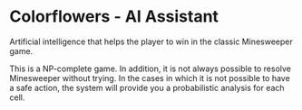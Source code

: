 # Colorflowers - AI Assistant

 Artificial intelligence that helps the player to win in the classic Minesweeper game.
 
 This is a NP-complete game. In addition, it is not always possible to resolve Minesweeper without trying. 
 In the cases in which it is not possible to have a safe action, the system will provide you a probabilistic analysis for each cell.
